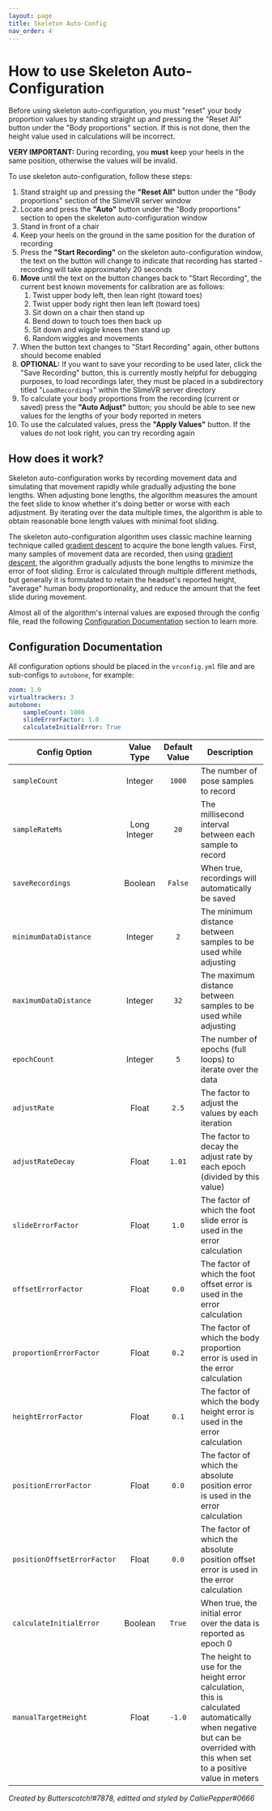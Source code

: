 ```yaml
---
layout: page
title: Skeleton Auto-Config
nav_order: 4
---
```

# How to use Skeleton Auto-Configuration
Before using skeleton auto-configuration, you must "reset" your body proportion values by standing straight up and pressing the "Reset All" button under the "Body proportions" section. If this is not done, then the height value used in calculations will be incorrect.

**VERY IMPORTANT:** During recording, you **must** keep your heels in the same position, otherwise the values will be invalid.

To use skeleton auto-configuration, follow these steps:
1. Stand straight up and pressing the **"Reset All"** button under the "Body proportions" section of the SlimeVR server window
2. Locate and press the **"Auto"** button under the "Body proportions" section to open the skeleton auto-configuration window
3. Stand in front of a chair
4. Keep your heels on the ground in the same position for the duration of recording
5. Press the **"Start Recording"** on the skeleton auto-configuration window, the text on the button will change to indicate that recording has started - recording will take approximately 20 seconds
6. **Move** until the text on the button changes back to "Start Recording", the current best known movements for calibration are as follows:
    1. Twist upper body left, then lean right (toward toes) 
    2. Twist upper body right then lean left (toward toes)
    3. Sit down on a chair then stand up
    4. Bend down to touch toes then back up
    5. Sit down and wiggle knees then stand up
    6. Random wiggles and movements
7. When the button text changes to "Start Recording" again, other buttons should become enabled
8. **OPTIONAL:** If you want to save your recording to be used later, click the "Save Recording" button, this is currently mostly helpful for debugging purposes, to load recordings later, they must be placed in a subdirectory titled "`LoadRecordings`" within the SlimeVR server directory
9. To calculate your body proportions from the recording (current or saved) press the **"Auto Adjust"** button; you should be able to see new values for the lengths of your body reported in meters
10. To use the calculated values, press the **"Apply Values"** button. If the values do not look right, you can try recording again
## How does it work?
Skeleton auto-configuration works by recording movement data and simulating that movement rapidly while gradually adjusting the bone lengths. When adjusting bone lengths, the algorithm measures the amount the feet slide to know whether it's doing better or worse with each adjustment. By iterating over the data multiple times, the algorithm is able to obtain reasonable bone length values with minimal foot sliding.

The skeleton auto-configuration algorithm uses classic machine learning technique called [gradient descent][1] to acquire the bone length values. First, many samples of movement data are recorded, then using [gradient descent][1], the algorithm gradually adjusts the bone lengths to minimize the error of foot sliding. Error is calculated through multiple different methods, but generally it is formulated to retain the headset's reported height, "average" human body proportionality, and reduce the amount that the feet slide during movement.

Almost all of the algorithm's internal values are exposed through the config file, read the following [Configuration Documentation](#configuration-documentation) section to learn more.
## Configuration Documentation
All configuration options should be placed in the `vrconfig.yml` file and are sub-configs to `autobone`, for example:
```yaml
zoom: 1.0
virtualtrackers: 3
autobone:
    sampleCount: 1000
    slideErrorFactor: 1.0
    calculateInitialError: True
```

| Config Option               |  Value Type  | Default Value | Description                                                  |
| --------------------------- | :----------: | :-----------: | ------------------------------------------------------------ |
| `sampleCount`               |   Integer    |    `1000`     | The number of pose samples to record                         |
| `sampleRateMs`              | Long Integer |     `20`      | The millisecond interval between each sample to record       |
| `saveRecordings`            |   Boolean    |    `False`    | When true, recordings will automatically be saved            |
| `minimumDataDistance`       |   Integer    |      `2`      | The minimum distance between samples to be used while adjusting |
| `maximumDataDistance`       |   Integer    |     `32`      | The maximum distance between samples to be used while adjusting |
| `epochCount`                |   Integer    |      `5`      | The number of epochs (full loops) to iterate over the data   |
| `adjustRate`                |    Float     |     `2.5`     | The factor to adjust the values by each iteration            |
| `adjustRateDecay`           |    Float     |    `1.01`     | The factor to decay the adjust rate by each epoch (divided by this value) |
| `slideErrorFactor`          |    Float     |     `1.0`     | The factor of which the foot slide error is used in the error calculation |
| `offsetErrorFactor`         |    Float     |     `0.0`     | The factor of which the foot offset error is used in the error calculation |
| `proportionErrorFactor`     |    Float     |     `0.2`     | The factor of which the body proportion error is used in the error calculation |
| `heightErrorFactor`         |    Float     |     `0.1`     | The factor of which the body height error is used in the error calculation |
| `positionErrorFactor`       |    Float     |     `0.0`     | The factor of which the absolute position error is used in the error calculation |
| `positionOffsetErrorFactor` |    Float     |     `0.0`     | The factor of which the absolute position offset error is used in the error calculation |
| `calculateInitialError`     |   Boolean    |    `True`     | When true, the initial error over the data is reported as epoch 0 |
| `manualTargetHeight`        |    Float     |    `-1.0`     | The height to use for the height error calculation, this is calculated automatically when negative but can be overrided with this when set to a positive value in meters |

[1]: https://wikipedia.org/wiki/Gradient_descent "Wikipedia - Gradient descent is an algorithm that optimizes an error value by gradually adjusting a set of variables"

*Created by Butterscotch!#7878, editted and styled by CalliePepper#0666*
